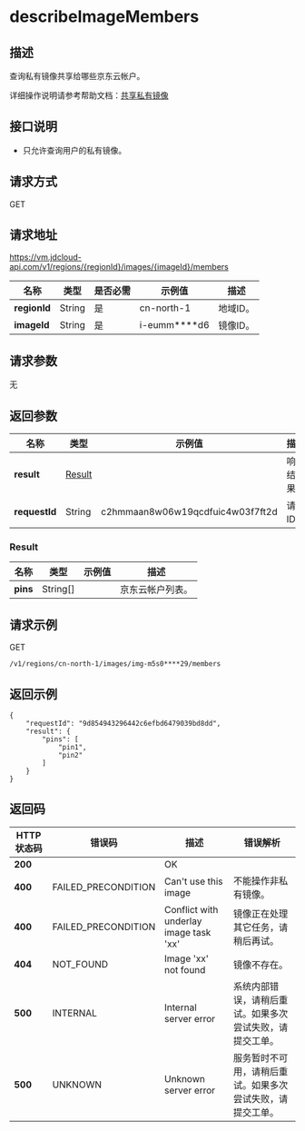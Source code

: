 # describeImageMembers


## 描述

查询私有镜像共享给哪些京东云帐户。

详细操作说明请参考帮助文档：[共享私有镜像](https://docs.jdcloud.com/cn/virtual-machines/share-image)

## 接口说明
- 只允许查询用户的私有镜像。


## 请求方式
GET

## 请求地址
https://vm.jdcloud-api.com/v1/regions/{regionId}/images/{imageId}/members

|名称|类型|是否必需|示例值|描述|
|---|---|---|---|---|
|**regionId**|String|是|cn-north-1|地域ID。|
|**imageId**|String|是|i-eumm****d6|镜像ID。|

## 请求参数
无


## 返回参数
|名称|类型|示例值|描述|
|---|---|---|---|
|**result**|[Result](#result)| |响应结果。|
|**requestId**|String|c2hmmaan8w06w19qcdfuic4w03f7ft2d|请求ID。|

### <div id="Result">Result</div>
|名称|类型|示例值|描述|
|---|---|---|---|
|**pins**|String[]| |京东云帐户列表。|


## 请求示例
GET

```
/v1/regions/cn-north-1/images/img-m5s0****29/members
```



## 返回示例
```
{
    "requestId": "9d854943296442c6efbd6479039bd8dd", 
    "result": {
        "pins": [
            "pin1", 
            "pin2"
        ]
    }
}
```

## 返回码
|HTTP状态码|错误码|描述|错误解析|
|---|---|---|---|
|**200**||OK||
|**400**|FAILED_PRECONDITION|Can't use this image|不能操作非私有镜像。|
|**400**|FAILED_PRECONDITION|Conflict with underlay image task 'xx'|镜像正在处理其它任务，请稍后再试。|
|**404**|NOT_FOUND|Image 'xx' not found|镜像不存在。|
|**500**|INTERNAL|Internal server error|系统内部错误，请稍后重试。如果多次尝试失败，请提交工单。|
|**500**|UNKNOWN|Unknown server error|服务暂时不可用，请稍后重试。如果多次尝试失败，请提交工单。|
